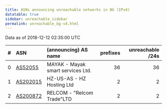 ```yaml
---
title: ASNs announcing unreachable networks in BG (IPv4)
datatable: true
sidebar: unreachable_sidebar
permalink: unreachable_bg-v4.html
---
```


Data as of 2018-12-12 02:35:00 UTC


<div class="datatable-begin"></div>

|   # | ASN                                      | (announcing) AS name              |   prefixes |   unreachable /24s |
|----:|:-----------------------------------------|:----------------------------------|-----------:|-------------------:|
|   0 | [AS52055](unreachable_AS52055-v4.html)   | MAYAK - Mayak smart services Ltd. |         36 |                 36 |
|   1 | [AS202015](unreachable_AS202015-v4.html) | HZ-US-AS - HZ Hosting Ltd         |          2 |                  2 |
|   2 | [AS200872](unreachable_AS200872-v4.html) | RELCOM - "Relcom Trade"LTD        |          2 |                  2 |

<div class="datatable-end"></div>